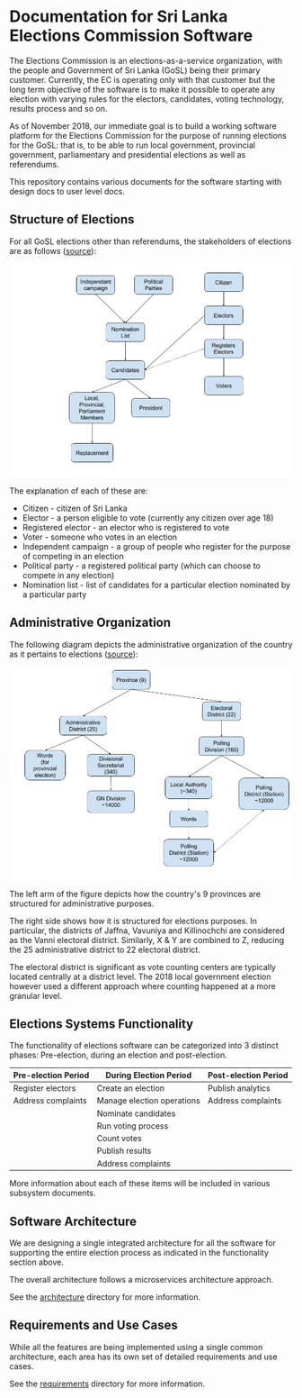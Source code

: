# Documentation for Sri Lanka Elections Commission Software

The Elections Commission is an elections-as-a-service organization, with the people and Government of Sri Lanka (GoSL) being their primary customer. Currently, the EC is operating only with that customer but the long term objective of the software is to make it possible to operate any election with varying rules for the electors, candidates, voting technology, results process and so on. 

As of November 2018, our immediate goal is to build a working software platform for the Elections Commission for the purpose of running elections for the GoSL: that is, to be able to run local government, provincial government, parliamentary and presidential elections as well as referendums.

This repository contains various documents for the software starting with design docs to user level docs.

## Structure of Elections

For all GoSL elections other than referendums, the stakeholders of elections are as follows (<a href="https://docs.google.com/drawings/d/1WPGMVZbIvU8_njDV9OQv8GfGbLuRmG26RtWrNYdsBNk/edit">source</a>):

<p align="center">
  <img src="stakeholders.png"/>
</p>


The explanation of each of these are:
* Citizen - citizen of Sri Lanka
* Elector - a person eligible to vote (currently any citizen over age 18)
* Registered elector - an elector who is registered to vote
* Voter - someone who votes in an election
* Independent campaign - a group of people who register for the purpose of competing in an election
* Political party - a registered political party (which can choose to compete in any election)
* Nomination list - list of candidates for a particular election nominated by a particular party

## Administrative Organization

The following diagram depicts the administrative organization of the country as it pertains to elections (<a href="https://docs.google.com/drawings/d/1-rdxbI48zCRmyL4_3STQtReStyICF9JFUdyx2f4ZtBw/edit">source</a>):

<p align="center">
  <img src="adminorg.png"/>
</p>

The left arm of the figure depicts how the country's 9 provinces are structured for administrative purposes. 

The right side shows how it is structured for elections purposes. In particular, the districts of Jaffna, Vavuniya and Killinochchi are considered as the Vanni electoral district. Similarly, X & Y are combined to Z, reducing the 25 administrative district to 22 electoral district.

The electoral district is significant as vote counting centers are typically located centrally at a district level. The 2018 local government election however used a different approach where counting happened at a more granular level.

## Elections Systems Functionality

The functionality of elections software can be categorized into 3 distinct phases: Pre-election, during an election and post-election. 

| Pre-election Period | During Election Period | Post-election Period |
| ---                 | ---                 | ---                  |
| Register electors   | Create an election  |  Publish analytics   |
| Address complaints  | Manage election operations |  Address complaints  |
|                     | Nominate candidates |                      |
|                     | Run voting process  |                      |
|                     | Count votes         |                      |
|                     | Publish results     |                      |
|                     | Address complaints  |                      |

More information about each of these items will be included in various subsystem documents.

## Software Architecture

We are designing a single integrated architecture for all the software for supporting the entire election process as indicated in the functionality section above.

The overall architecture follows a microservices architecture approach.

See the <a href="architecture">architecture</a> directory for more information.

## Requirements and Use Cases

While all the features are being implemented using a single common architecture, each area has its own set of detailed requirements and use cases.

See the <a href="requirements">requirements</a> directory for more information.